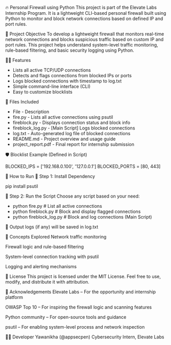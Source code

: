 🔥 Personal Firewall using Python
This project is part of the Elevate Labs Internship Program. It is a lightweight CLI-based personal firewall built using Python to monitor and block network connections based on defined IP and port rules.

📌 Project Objective
To develop a lightweight firewall that monitors real-time network connections and blocks suspicious traffic based on custom IP and port rules. This project helps understand system-level traffic monitoring, rule-based filtering, and basic security logging using Python.

👨‍💻 Features
- Lists all active TCP/UDP connections
- Detects and flags connections from blocked IPs or ports
- Logs blocked connections with timestamp to log.txt
- Simple command-line interface (CLI)
- Easy to customize blocklists

📁 Files Included
- File	- Description
- fire.py	- Lists all active connections using psutil
- fireblock.py -	Displays connection status and block info
- fireblock_log.py -	[Main Script] Logs blocked connections
- log.txt	- Auto-generated log file of blocked connections
- README.md -	Project overview and usage guide
- project_report.pdf -	Final report for internship submission

🛡️ Blocklist Example (Defined in Script)

BLOCKED_IPS = ['192.168.0.100', '127.0.0.1']
BLOCKED_PORTS = [80, 443]

🚀 How to Run
🔧 Step 1: Install Dependency

pip install psutil

🔧 Step 2: Run the Script
Choose any script based on your need:

- python fire.py            # List all active connections
- python fireblock.py       # Block and display flagged  connections
- python fireblock_log.py   # Block and log connections (Main Script)

📂 Output logs (if any) will be saved in log.txt

🧠 Concepts Explored
Network traffic monitoring

Firewall logic and rule-based filtering

System-level connection tracking with psutil

Logging and alerting mechanisms

📄 License
This project is licensed under the MIT License.
Feel free to use, modify, and distribute it with attribution.

🙏 Acknowledgements
Elevate Labs – For the opportunity and internship platform

OWASP Top 10 – For inspiring the firewall logic and scanning features

Python community – For open-source tools and guidance

psutil – For enabling system-level process and network inspection

👩‍💻 Developer
Yawanikha (@appsecpen)
Cybersecurity Intern, Elevate Labs

